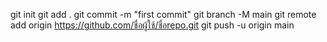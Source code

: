 git init
git add .
git commit -m "first commit"
git branch -M main
git remote add origin https://github.com/ชื่อผู้ใช้/ชื่อrepo.git
git push -u origin main
